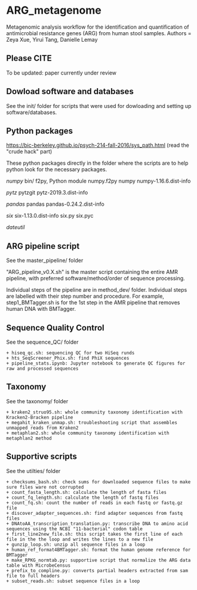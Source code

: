 # ARG_metagenome
Metagenomic analysis workflow for the identification and quantification of antimicrobial resistance genes (ARG) from human stool samples.
Authors = Zeya Xue, Yirui Tang, Danielle Lemay

## Please CITE
To be updated: paper currently under review

## Dowload software and databases
See the init/ folder for scripts that were used for dowloading and setting up software/databases. 
	
## Python packages 
https://bic-berkeley.github.io/psych-214-fall-2016/sys_path.html (read the "crude hack" part)

These python packages directly in the folder where the scripts are to help python look for the necessary packages.  

*numpy*
bin/
	f2py, Python module numpy.f2py
numpy
numpy-1.16.6.dist-info

*pytz*
pytzgit
pytz-2019.3.dist-info

*pandas*
pandas
pandas-0.24.2.dist-info

*six*
six-1.13.0.dist-info
six.py
six.pyc

*dateutil*

## ARG pipeline script
See the master_pipeline/ folder

"ARG_pipeline_v0.X.sh" is the master script containing the entire AMR pipeline, with preferred software/method/order of sequence processing.

Individual steps of the pipeline are in method_dev/ folder. Individual steps are labelled with their step number and procedure. For example, step1_BMTagger.sh is for the 1st step in the AMR pipeline that removes human DNA with BMTagger. 

## Sequence Quality Control
See the sequence_QC/ folder
	
	+ hiseq_qc.sh: sequencing QC for two HiSeq runds
	+ hts_SeqScreener_Phix.sh: find PhiX sequences
	+ pipeline_stats.ipynb: Jupyter notebook to generate QC figures for raw and processed sequences  

## Taxonomy
See the taxonomy/ folder

	+ kraken2_struo95.sh: whole community taxonomy identification with Kracken2-Bracken pipeline
	+ megahit_kraken_unmap.sh: troubleshooting script that assembles unmapped reads from Kraken2 
	+ metaphlan2.sh: whole community taxonomy identification with metaphlan2 method

## Supportive scripts
See the utilties/ folder
	
	+ checksums_bash.sh: check sums for downloaded sequence files to make sure files ware not corrupted
	+ count_fasta_length.sh: calculate the length of fasta files
	+ count_fq_length.sh: calculate the length of fastq files
	+ count_fq.sh: count the number of reads in each fastq or fastq.gz file
	+ discover_adapter_sequences.sh: find adapter sequences from fastq files
	+ DNAtoAA_transcription_translation.py: transcribe DNA to amino acid sequences using the NCBI "11-bacterial" codon table
	+ first_line2new_file.sh: this script takes the first line of each file in the the loop and writes the lines to a new file 
	+ gunzip_loop.sh: unzip all sequence files in a loop
	+ human_ref_format4BMTagger.sh: format the human genome reference for BMTagger
	+ make_RPKG_normtab.py: supportive script that normalize the ARG data table with MicrobeCensus
	+ prefix_to_compline.py: converts partial headers extracted from sam file to full headers 
	+ subset_reads.sh: subset sequence files in a loop

